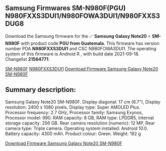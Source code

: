 <h2>Samsung Firmwares SM-N980F(PGU) N980FXXS3DUI1/N980FOWA3DUI1/N980FXXS3DUG8</h2>
Download the Samsung firmware for the ✅ <strong>Samsung Galaxy Note20 </strong> ⭐ <strong>SM-N980F</strong> with product code <strong>PGU</strong> <strong> from Guatemala</strong>. This firmware has version number PDA <strong>N980FXXS3DUI1</strong> and CSC N980FOWA3DUI1. The operating system of this firmware is Android R , with build date 2021-09-18. Changelist <strong>21564771</strong>.


[SM-N980F](https://samfirm.shop/samsung/model/SM-N980F)
[N980FXXS3DUI1](https://samfirm.shop/samsung/pda/N980FXXS3DUI1)
[Download Firmware Samsung Galaxy Note20 SM-N980F](https://samfirm.shop/samsung/firmware/458544)
<h2>Summary description:</h2>
<p>Samsung Galaxy Note20 SM-N980F. Display diagonal: 17 cm (6.7"), Display resolution: 2400 x 1080 pixels, Display type: Super AMOLED Plus. Processor frequency: 2.7 GHz, Processor family: Samsung Exynos, Processor model: 990. RAM capacity: 8 GB, RAM type: LPDDR5, Internal storage capacity: 256 GB. Rear camera resolution (numeric): 12 MP, Rear camera type: Triple camera. Operating system installed: Android 10.0. Battery capacity: 4300 mAh. Product colour: Green. Weight: 192 g</p>


[Download Firmware Samsung Galaxy Note20 SM-N980F](https://samfirm.shop/samsung/firmware/458544)
